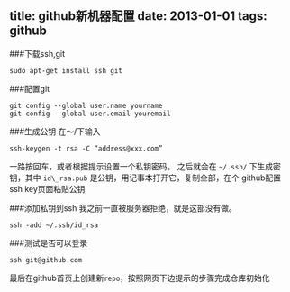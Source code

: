 title: github新机器配置
date: 2013-01-01
tags: github
---

###下载ssh,git

    sudo apt-get install ssh git

###配置git

    git config --global user.name yourname
    git config --global user.email youremail

###生成公钥
在～/下输入

    ssh-keygen -t rsa -C “address@xxx.com”

一路按回车，或者根据提示设置一个私钥密码。
之后就会在 `~/.ssh/` 下生成密钥，其中 `id\_rsa.pub` 是公钥，用记事本打开它，复制全部，在个
github配置ssh key页面粘贴公钥

###添加私钥到ssh
我之前一直被服务器拒绝，就是这部没有做。

    ssh -add ~/.ssh/id_rsa

###测试是否可以登录

    ssh git@github.com

最后在github首页上创建新`repo`，按照网页下边提示的步骤完成仓库初始化
